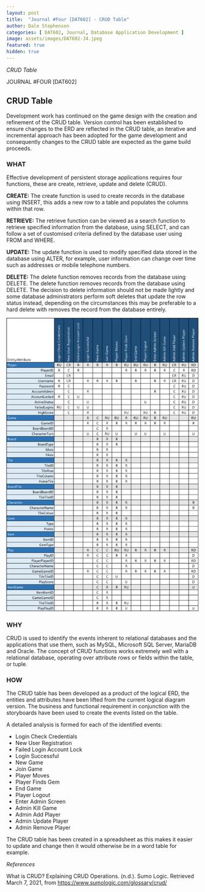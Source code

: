 ```yaml
---
layout: post
title:  "Journal #Four [DAT602] - CRUD Table" 
author: Dale Stephenson
categories: [ DAT602, Journal, Database Application Development ]
image: assets/images/DAT602-J4.jpeg
featured: true
hidden: true
---
```

<i>CRUD Table</i>

JOURNAL #FOUR [DAT602]

<h2>CRUD Table</h2>

Development work has continued on the game design with the creation and refinement of the CRUD table. Version control has been established to ensure changes to the ERD are reflected in the CRUD table, an iterative and incremental approach has been adopted for the game development and consequently changes to the CRUD table are expected as the game build proceeds. 

<h3>WHAT</h3>

Effective development of persistent storage applications requires four functions, these are create, retrieve, update and delete (CRUD). 

<b>CREATE:</b> The create function is used to create records in the database using INSERT, this adds a new row to a table and populates the columns within that row.  

<b>RETRIEVE:</b> The retrieve function can be viewed as a search function to retrieve specified information from the database, using SELECT, and can follow a set of customised criteria defined by the database user using FROM and WHERE.

<b>UPDATE:</b> The update function is used to modify specified data stored in the database using ALTER, for example, user information can change over time such as addresses or mobile telephone numbers.

<b>DELETE:</b> The delete function removes records from the database using DELETE. The delete function removes records from the database using DELETE. The decision to delete information should not be made lightly and some database administrators perform soft deletes that update the row status instead, depending on the circumstances this may be preferable to a hard delete with removes the record from the database entirely. 

<img src="/assets/images/DAT602_CRUD.png" alt="Game CRUD table"><br>

<h3>WHY</h3>

CRUD is used to identify the events inherent to relational databases and the applications that use them, such as MySQL, Microsoft SQL Server, MariaDB and Oracle. The concept of CRUD functions works extremely well with a relational database, operating over attribute rows or fields within the table, or tuple. 

<h3>HOW</h3>

The CRUD table has been developed as a product of the logical ERD, the entities and attributes have been lifted from the current logical diagram version. The business and functional requirement in conjunction with the storyboards have been used to create the events listed on the table. 

A detailed analysis is formed for each of the identified events:

- Login Check Credentials
- New User Registration
- Failed Login Account Lock
- Login Successful
- New Game
- Join Game
- Player Moves
- Player Finds Gem
- End Game
- Player Logout
- Enter Admin Screen
- Admin Kill Game
- Admin Add Player
- Admin Update Player
- Admin Remove Player

The CRUD table has been created in a spreadsheet as this makes it easier to update and change then it would otherwise be in a word table for example. 

<i>References</i> 

What is CRUD? Explaining CRUD Operations. (n.d.). Sumo Logic. Retrieved March 7, 2021, from https://www.sumologic.com/glossary/crud/